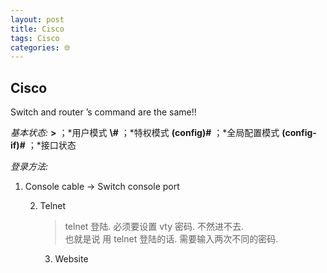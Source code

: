 ```yaml
---
layout: post
title: Cisco
tags: Cisco
categories: 🌐
---
```



## Cisco

Switch and router ’s command are the same!!


*基本状态:*
**\>** 		     ；*用户模式
**\\#**            ；*特权模式
**(config)\#**    ；*全局配置模式
**(config-if)\#** ；*接口状态

*登录方法:*


1. Console cable → Switch console port

	2. Telnet
		> telnet 登陆. 必须要设置 vty 密码. 不然进不去.  
		> 也就是说 用 telnet 登陆的话. 需要输入两次不同的密码.

		3. Website
